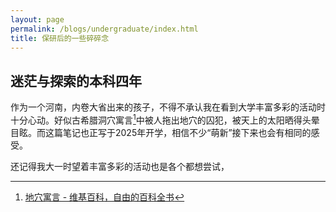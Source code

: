 ```yaml
---
layout: page
permalink: /blogs/undergraduate/index.html
title: 保研后的一些碎碎念
---
```


## 迷茫与探索的本科四年

作为一个河南，内卷大省出来的孩子，不得不承认我在看到大学丰富多彩的活动时十分心动。好似古希腊洞穴寓言[^1]中被人拖出地穴的囚犯，被天上的太阳晒得头晕目眩。而这篇笔记也正写于2025年开学，相信不少“萌新”接下来也会有相同的感受。

还记得我大一时望着丰富多彩的活动也是各个都想尝试，



[^1]:[地穴寓言 - 维基百科，自由的百科全书](https://zh.wikipedia.org/wiki/地穴寓言)





